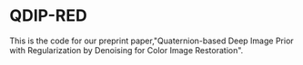 # QDIP-RED
This is the code for our preprint paper,"Quaternion-based Deep Image Prior with Regularization by Denoising for Color Image Restoration".
